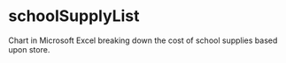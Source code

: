 # schoolSupplyList
Chart in Microsoft Excel breaking down the cost of school supplies based upon store. 
